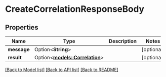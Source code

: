 # CreateCorrelationResponseBody

## Properties

Name | Type | Description | Notes
------------ | ------------- | ------------- | -------------
**message** | Option<**String**> |  | [optional]
**result** | Option<[**models::Correlation**](Correlation.md)> |  | [optional]

[[Back to Model list]](../README.md#documentation-for-models) [[Back to API list]](../README.md#documentation-for-api-endpoints) [[Back to README]](../README.md)


